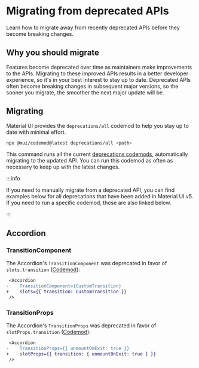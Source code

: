 # Migrating from deprecated APIs

<p class="description">Learn how to migrate away from recently deprecated APIs before they become breaking changes.</p>

## Why you should migrate

Features become deprecated over time as maintainers make improvements to the APIs.
Migrating to these improved APIs results in a better developer experience, so it's in your best interest to stay up to date.
Deprecated APIs often become breaking changes in subsequent major versions, so the sooner you migrate, the smoother the next major update will be.

## Migrating

Material UI provides the `deprecations/all` codemod to help you stay up to date with minimal effort.

```bash
npx @mui/codemod@latest deprecations/all <path>
```

This command runs all the current [deprecations codemods](https://github.com/mui/material-ui/tree/master/packages/mui-codemod#deprecations), automatically migrating to the updated API.
You can run this codemod as often as necessary to keep up with the latest changes.

:::info

If you need to manually migrate from a deprecated API, you can find examples below for all deprecations that have been added in Material UI v5.
If you need to run a specific codemod, those are also linked below.

:::

## Accordion

### TransitionComponent

The Accordion's `TransitionComponent` was deprecated in favor of `slots.transition` ([Codemod](https://github.com/mui/material-ui/tree/master/packages/mui-codemod#accordion-props)):

```diff
 <Accordion
-    TransitionComponent={CustomTransition}
+    slots={{ transition: CustomTransition }}
 />
```

### TransitionProps

The Accordion's `TransitionProps` was deprecated in favor of `slotProps.transition` ([Codemod](https://github.com/mui/material-ui/tree/master/packages/mui-codemod#accordion-props)):

```diff
 <Accordion
-    TransitionProps={{ unmountOnExit: true }}
+    slotProps={{ transition: { unmountOnExit: true } }}
 />
```
